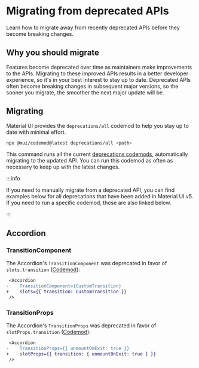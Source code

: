 # Migrating from deprecated APIs

<p class="description">Learn how to migrate away from recently deprecated APIs before they become breaking changes.</p>

## Why you should migrate

Features become deprecated over time as maintainers make improvements to the APIs.
Migrating to these improved APIs results in a better developer experience, so it's in your best interest to stay up to date.
Deprecated APIs often become breaking changes in subsequent major versions, so the sooner you migrate, the smoother the next major update will be.

## Migrating

Material UI provides the `deprecations/all` codemod to help you stay up to date with minimal effort.

```bash
npx @mui/codemod@latest deprecations/all <path>
```

This command runs all the current [deprecations codemods](https://github.com/mui/material-ui/tree/master/packages/mui-codemod#deprecations), automatically migrating to the updated API.
You can run this codemod as often as necessary to keep up with the latest changes.

:::info

If you need to manually migrate from a deprecated API, you can find examples below for all deprecations that have been added in Material UI v5.
If you need to run a specific codemod, those are also linked below.

:::

## Accordion

### TransitionComponent

The Accordion's `TransitionComponent` was deprecated in favor of `slots.transition` ([Codemod](https://github.com/mui/material-ui/tree/master/packages/mui-codemod#accordion-props)):

```diff
 <Accordion
-    TransitionComponent={CustomTransition}
+    slots={{ transition: CustomTransition }}
 />
```

### TransitionProps

The Accordion's `TransitionProps` was deprecated in favor of `slotProps.transition` ([Codemod](https://github.com/mui/material-ui/tree/master/packages/mui-codemod#accordion-props)):

```diff
 <Accordion
-    TransitionProps={{ unmountOnExit: true }}
+    slotProps={{ transition: { unmountOnExit: true } }}
 />
```
